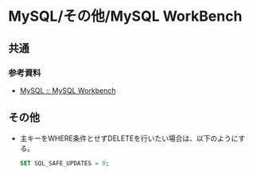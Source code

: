 # MySQL/その他/MySQL WorkBench

## 共通

### 参考資料

- [MySQL :: MySQL Workbench](https://www.mysql.com/jp/products/workbench/)

## その他

- 主キーをWHERE条件とせずDELETEを行いたい場合は、以下のようにする。

  ```sql
  SET SQL_SAFE_UPDATES = 0;
  ```
